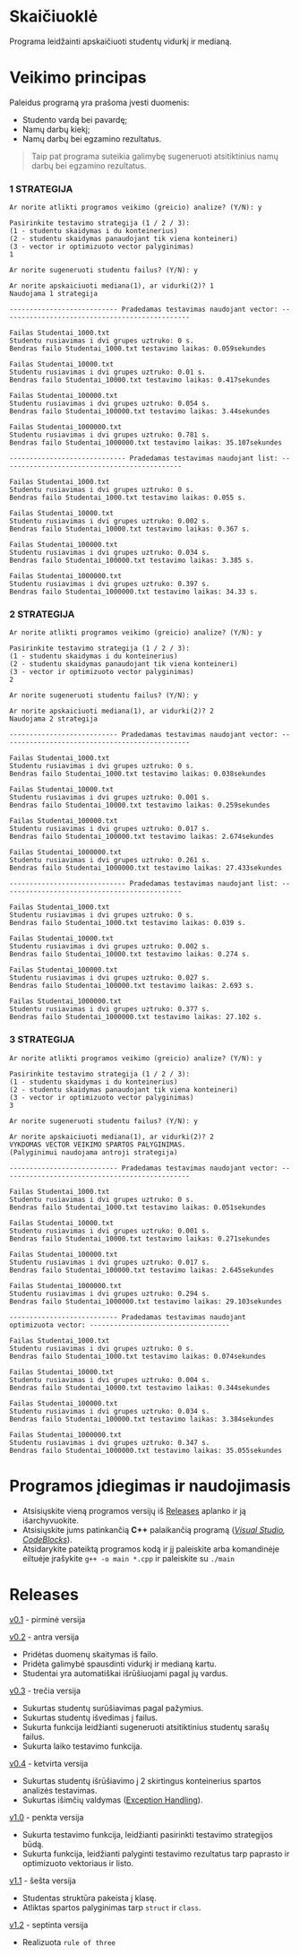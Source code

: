 # Skaičiuoklė #
Programa leidžainti apskaičiuoti studentų vidurkį ir medianą.
# Veikimo principas #
Paleidus programą yra prašoma įvesti duomenis:

* Studento vardą bei pavardę;
* Namų darbų kiekį;
* Namų darbų bei egzamino rezultatus.

> Taip pat programa suteikia galimybę sugeneruoti atsitiktinius namų darbų bei egzamino rezultatus.

### 1 STRATEGIJA ###
```
Ar norite atlikti programos veikimo (greicio) analize? (Y/N): y

Pasirinkite testavimo strategija (1 / 2 / 3):
(1 - studentu skaidymas i du konteinerius)
(2 - studentu skaidymas panaudojant tik viena konteineri)
(3 - vector ir optimizuoto vector palyginimas)
1

Ar norite sugeneruoti studentu failus? (Y/N): y

Ar norite apskaiciuoti mediana(1), ar vidurki(2)? 1
Naudojama 1 strategija

--------------------------- Pradedamas testavimas naudojant vector: -----------------------------------------------

Failas Studentai_1000.txt
Studentu rusiavimas i dvi grupes uztruko: 0 s.
Bendras failo Studentai_1000.txt testavimo laikas: 0.059sekundes

Failas Studentai_10000.txt
Studentu rusiavimas i dvi grupes uztruko: 0.01 s.
Bendras failo Studentai_10000.txt testavimo laikas: 0.417sekundes

Failas Studentai_100000.txt
Studentu rusiavimas i dvi grupes uztruko: 0.054 s.
Bendras failo Studentai_100000.txt testavimo laikas: 3.44sekundes

Failas Studentai_1000000.txt
Studentu rusiavimas i dvi grupes uztruko: 0.781 s.
Bendras failo Studentai_1000000.txt testavimo laikas: 35.107sekundes

----------------------------- Pradedamas testavimas naudojant list: ---------------------------------------------

Failas Studentai_1000.txt
Studentu rusiavimas i dvi grupes uztruko: 0 s.
Bendras failo Studentai_1000.txt testavimo laikas: 0.055 s.

Failas Studentai_10000.txt
Studentu rusiavimas i dvi grupes uztruko: 0.002 s.
Bendras failo Studentai_10000.txt testavimo laikas: 0.367 s.

Failas Studentai_100000.txt
Studentu rusiavimas i dvi grupes uztruko: 0.034 s.
Bendras failo Studentai_100000.txt testavimo laikas: 3.385 s.

Failas Studentai_1000000.txt
Studentu rusiavimas i dvi grupes uztruko: 0.397 s.
Bendras failo Studentai_1000000.txt testavimo laikas: 34.33 s.
```

### 2 STRATEGIJA ###
```
Ar norite atlikti programos veikimo (greicio) analize? (Y/N): y

Pasirinkite testavimo strategija (1 / 2 / 3):
(1 - studentu skaidymas i du konteinerius)
(2 - studentu skaidymas panaudojant tik viena konteineri)
(3 - vector ir optimizuoto vector palyginimas)
2

Ar norite sugeneruoti studentu failus? (Y/N): y

Ar norite apskaiciuoti mediana(1), ar vidurki(2)? 2
Naudojama 2 strategija

--------------------------- Pradedamas testavimas naudojant vector: -----------------------------------------------

Failas Studentai_1000.txt
Studentu rusiavimas i dvi grupes uztruko: 0 s.
Bendras failo Studentai_1000.txt testavimo laikas: 0.038sekundes

Failas Studentai_10000.txt
Studentu rusiavimas i dvi grupes uztruko: 0.001 s.
Bendras failo Studentai_10000.txt testavimo laikas: 0.259sekundes

Failas Studentai_100000.txt
Studentu rusiavimas i dvi grupes uztruko: 0.017 s.
Bendras failo Studentai_100000.txt testavimo laikas: 2.674sekundes

Failas Studentai_1000000.txt
Studentu rusiavimas i dvi grupes uztruko: 0.261 s.
Bendras failo Studentai_1000000.txt testavimo laikas: 27.433sekundes

----------------------------- Pradedamas testavimas naudojant list: ---------------------------------------------

Failas Studentai_1000.txt
Studentu rusiavimas i dvi grupes uztruko: 0 s.
Bendras failo Studentai_1000.txt testavimo laikas: 0.039 s.

Failas Studentai_10000.txt
Studentu rusiavimas i dvi grupes uztruko: 0.002 s.
Bendras failo Studentai_10000.txt testavimo laikas: 0.274 s.

Failas Studentai_100000.txt
Studentu rusiavimas i dvi grupes uztruko: 0.027 s.
Bendras failo Studentai_100000.txt testavimo laikas: 2.693 s.

Failas Studentai_1000000.txt
Studentu rusiavimas i dvi grupes uztruko: 0.377 s.
Bendras failo Studentai_1000000.txt testavimo laikas: 27.102 s.
```

### 3 STRATEGIJA ###
```
Ar norite atlikti programos veikimo (greicio) analize? (Y/N): y

Pasirinkite testavimo strategija (1 / 2 / 3):
(1 - studentu skaidymas i du konteinerius)
(2 - studentu skaidymas panaudojant tik viena konteineri)
(3 - vector ir optimizuoto vector palyginimas)
3

Ar norite sugeneruoti studentu failus? (Y/N): y

Ar norite apskaiciuoti mediana(1), ar vidurki(2)? 2
VYKDOMAS VECTOR VEIKIMO SPARTOS PALYGINIMAS.
(Palyginimui naudojama antroji strategija)

--------------------------- Pradedamas testavimas naudojant vector: -----------------------------------------------

Failas Studentai_1000.txt
Studentu rusiavimas i dvi grupes uztruko: 0 s.
Bendras failo Studentai_1000.txt testavimo laikas: 0.051sekundes

Failas Studentai_10000.txt
Studentu rusiavimas i dvi grupes uztruko: 0.001 s.
Bendras failo Studentai_10000.txt testavimo laikas: 0.271sekundes

Failas Studentai_100000.txt
Studentu rusiavimas i dvi grupes uztruko: 0.017 s.
Bendras failo Studentai_100000.txt testavimo laikas: 2.645sekundes

Failas Studentai_1000000.txt
Studentu rusiavimas i dvi grupes uztruko: 0.294 s.
Bendras failo Studentai_1000000.txt testavimo laikas: 29.103sekundes

--------------------------- Pradedamas testavimas naudojant optimizuota vector: -----------------------------------

Failas Studentai_1000.txt
Studentu rusiavimas i dvi grupes uztruko: 0 s.
Bendras failo Studentai_1000.txt testavimo laikas: 0.074sekundes

Failas Studentai_10000.txt
Studentu rusiavimas i dvi grupes uztruko: 0.004 s.
Bendras failo Studentai_10000.txt testavimo laikas: 0.344sekundes

Failas Studentai_100000.txt
Studentu rusiavimas i dvi grupes uztruko: 0.034 s.
Bendras failo Studentai_100000.txt testavimo laikas: 3.384sekundes

Failas Studentai_1000000.txt
Studentu rusiavimas i dvi grupes uztruko: 0.347 s.
Bendras failo Studentai_1000000.txt testavimo laikas: 35.055sekundes
```

# Programos įdiegimas ir naudojimasis #

* Atsisiųskite vieną programos versijų iš [Releases](https://github.com/Astrowski/My-first-project) aplanko ir ją išarchyvuokite.
* Atsisiųskite jums patinkančią __C++__ palaikančią programą (_[Visual Studio](https://visualstudio.microsoft.com/downloads/), [CodeBlocks](https://www.codeblocks.org/downloads/)_).
* Atsidarykite pateiktą programos kodą ir jį paleiskite arba komandinėje eiltuėje įrašykite `g++ -o main *.cpp` ir paleiskite su `./main`

# Releases #
[v0.1](https://github.com/Astrowski/My-first-project/tree/v.01) - pirminė versija

[v0.2](https://github.com/Astrowski/My-first-project/tree/v.02) - antra versija
* Pridėtas duomenų skaitymas iš failo.
* Pridėta galimybė spausdinti vidurkį ir medianą kartu.
* Studentai yra automatiškai išrūšiuojami pagal jų vardus.

[v0.3](https://github.com/Astrowski/My-first-project/tree/v.03) - trečia versija
* Sukurtas studentų surūšiavimas pagal pažymius.
* Sukurtas studentų išvedimas į failus.
* Sukurta funkcija leidžianti sugeneruoti atsitiktinius studentų sarašų failus.
* Sukurta laiko testavimo funkcija.

[v0.4](https://github.com/Astrowski/My-first-project/tree/v.04) - ketvirta versija
* Sukurtas studentų išrūšiavimo į 2 skirtingus konteinerius spartos analizės testavimas.
* Sukurtas išimčių valdymas ([Exception Handling](https://www.tutorialspoint.com/cplusplus/cpp_exceptions_handling.htm)).

[v1.0](https://github.com/Astrowski/My-first-project/tree/v1.0) - penkta versija
* Sukurta testavimo funkcija, leidžianti pasirinkti testavimo strategijos būdą.
* Sukurta funkcija, leidžianti palyginti testavimo rezultatus tarp paprasto ir optimizuoto vektoriaus ir listo.

[v1.1](https://github.com/Astrowski/Objektinis2/tree/v1.1) - šešta versija
  * Studentas struktūra pakeista į klasę.
  * Atliktas spartos palyginimas tarp `struct` ir `class`.

[v1.2](https://github.com/Astrowski/Objektinis2/tree/v1.2) - septinta versija
  * Realizuota `rule of three`
